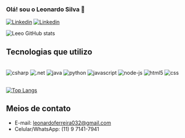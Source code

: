 ### Olá! sou o Leonardo Silva 🤙

[![Linkedin](https://img.shields.io/badge/LinkedIn-0077B5?style=for-the-badge&logo=linkedin&logoColor=white)](https://www.linkedin.com/in/leonardo-ferreira-06358419b/)
[![Linkedin](https://img.shields.io/badge/dev.to-0A0A0A?style=for-the-badge&logo=devdotto&logoColor=white)](https://www.linkedin.com/in/leonardo-ferreira-06358419b/)

![Leeo GitHub stats](https://github-readme-stats.vercel.app/api?username=leeo-sf&show_icons=true&theme=radical)


## Tecnologias que utilizo
<div style="display: inline_block">
  <br>
  <img align="center" alt="csharp" src="https://img.shields.io/badge/C%23-239120?style=for-the-badge&logo=c-sharp&logoColor=white" />
  <img align="center" alt=".net" src="https://img.shields.io/badge/.NET-5C2D91?style=for-the-badge&logo=.net&logoColor=white" />
  <img align="center" alt="java" src="https://img.shields.io/badge/Java-ED8B00?style=for-the-badge&logo=openjdk&logoColor=white" />
  <img align="center" alt="python" src="https://img.shields.io/badge/Python-14354C?style=for-the-badge&logo=python&logoColor=white" />
  <img align="center" alt="javascript" src="https://img.shields.io/badge/JavaScript-F7DF1E?style=for-the-badge&logo=javascript&logoColor=black" />
  <img align="center" alt="node-js" src="https://img.shields.io/badge/Node.js-43853D?style=for-the-badge&logo=node.js&logoColor=white" />
  <img align="center" alt="html5" src="https://img.shields.io/badge/HTML5-E34F26?style=for-the-badge&logo=html5&logoColor=white" />
  <img align="center" alt="css" src="https://img.shields.io/badge/CSS3-1572B6?style=for-the-badge&logo=css3&logoColor=white" />
</div> <br>
 

[![Top Langs](https://github-readme-stats.vercel.app/api/top-langs/?username=leeo-sf)](https://github.com/anuraghazra/github-readme-stats)
 
 ## Meios de contato
 
 - E-mail: leonardoferreira032@gmail.com
 - Celular/WhatsApp: (11) 9 7141-7941
